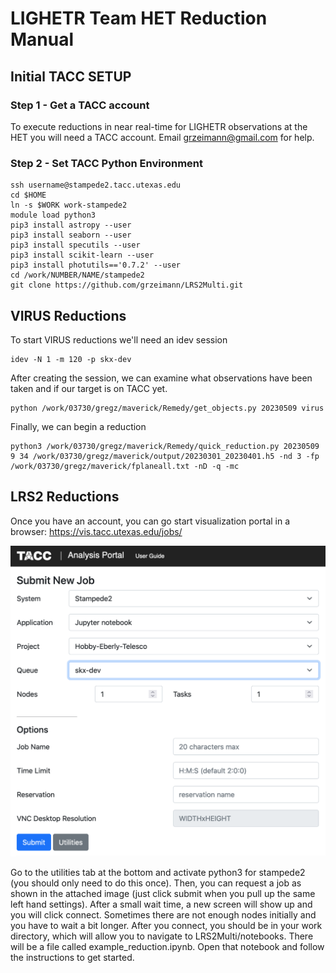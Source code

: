 # LIGHETR Team HET Reduction Manual

## Initial TACC SETUP

### Step 1 - Get a TACC account
To execute reductions in near real-time for LIGHETR observations at the HET you will need a TACC account.  Email grzeimann@gmail.com for help.

### Step 2 - Set TACC Python Environment
```
ssh username@stampede2.tacc.utexas.edu
cd $HOME
ln -s $WORK work-stampede2
module load python3
pip3 install astropy --user
pip3 install seaborn --user
pip3 install specutils --user
pip3 install scikit-learn --user
pip3 install photutils=='0.7.2' --user
cd /work/NUMBER/NAME/stampede2
git clone https://github.com/grzeimann/LRS2Multi.git
```

## VIRUS Reductions

To start VIRUS reductions we'll need an idev session

```
idev -N 1 -m 120 -p skx-dev
```

After creating the session, we can examine what observations have been taken and if our target is on TACC yet.

```
python /work/03730/gregz/maverick/Remedy/get_objects.py 20230509 virus
```

Finally, we can begin a reduction
```
python3 /work/03730/gregz/maverick/Remedy/quick_reduction.py 20230509 9 34 /work/03730/gregz/maverick/output/20230301_20230401.h5 -nd 3 -fp /work/03730/gregz/maverick/fplaneall.txt -nD -q -mc
```

## LRS2 Reductions

Once you have an account, you can go start visualization portal in a browser: https://vis.tacc.utexas.edu/jobs/

<p align="center">
  <img src="TACC_VIZ_portal.png" width="650"/>
</p>

Go to the utilities tab at the bottom and activate python3 for stampede2 (you should only need to do this once). Then, you can request a job as shown in the attached image (just click submit when you pull up the same left hand settings). After a small wait time, a new screen will show up and you will click connect.  Sometimes there are not enough nodes initially and you have to wait a bit longer. After you connect, you should be in your work directory, which will allow you to navigate to LRS2Multi/notebooks.  There will be a file called example_reduction.ipynb.  Open that notebook and follow the instructions to get started.
